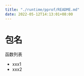 ```yaml
---
title: "./runtime/pprof/README.md"
date: 2022-05-12T14:13:01+08:00
---
```

# 包名

函数列表

- xxx1
- xxx2